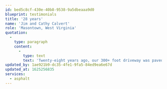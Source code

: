 ```yaml
---
id: bed5c8cf-430e-40b8-9538-9a5dbeaaa9d0
blueprint: testimonials
title: '28 years'
name: 'Jim and Cathy Calvert'
role: 'Masontown, West Virginia'
quotation:
  -
    type: paragraph
    content:
      -
        type: text
        text: 'Twenty-eight years ago, our 300+ foot driveway was paved by Parrotta Paving and only showed wear in the last year or so. We were so pleased with the first paving job, we had Parrotta Paving do an overlay of the original. We couldn''t be more pleased. Within a week of calling and requesting an estimate for the job, Anthony met with us and explained exactly what they could do for us. He was right on time, very professional and the cost corresponded exactly to the estimate. The pavers were friendly and Parrotta went above and beyond what we expected. We highly recommend Anthony DeBardi, Randy Parrotta, and Parrotta Paving. We may not be around till the next 28 years, but our driveway will.'
updated_by: 1ae921b9-dc35-4fe1-9fa5-84ed9ea6e67d
updated_at: 1625256835
services:
  - asphalt
---
```

